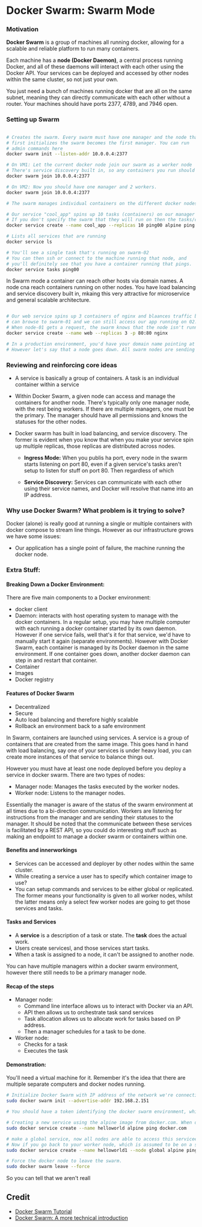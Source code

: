 # Docker Swarm: Swarm Mode

### Motivation

**Docker Swarm** is a group of machines all running docker, allowing for a scalable and reliable platform to run many containers.

Each machine has a **node (Docker Daemon)**, a central process running Docker, and all of these daemons will interact with each other using the Docker API. Your services can be deployed and accessed by other nodes within the same cluster, so not just your own.

You just need a bunch of machines running docker that are all on the same subnet, meaning they can directly communicate with each other without a router. Your machines should have ports 2377, 4789, and 7946 open.

### Setting up Swarm
```Bash

# Creates the swarm. Every swarm must have one manager and the node that 
# first initializes the swarm becomes the first manager. You can run 
# admin commands here
docker swarm init --listen-addr 10.0.0.4:2377

# On VM1: Let the current docker node join our swarm as a worker node
# There's service discovery built in, so any containers you run should be able to reach other containers 
docker swarm join 10.0.0.4:2377

# On VM2: Now you should have one manager and 2 workers.
docker swarm join 10.0.0.4:2377

# The swarm manages individual containers on the different docker nodes for us. Now we'll deal with higher level abstractions called services, which basically mean "I want to run this container, but I'll let the swarm create and manage those instances for me". So a service is a job or declaration to create and manage one of more instances (replicas) of a container, option to define settings like environment variables, networks, volumes, and other things.

# Our service "cool_app" spins up 10 tasks (containers) on our manager node.
# If you don't specify the swarm that they will run on then the tasks/containers are distributed across hte swarms in the network.
docker service create --name cool_app --replicas 10 ping00 alpine ping docker-docker-swarm-00

# Lists all services that are running 
docker service ls

# You'll see a single task that's running on swarm-02
# You can then ssh or connect to the machine running that node, and 
# you'll definitely see that you have a container running that pings.
docker service tasks ping00
```
In Swarm mode a container can reach other hosts via domain names. A node cna reach containers running on other nodes. You have load balancing and service discovery built in, mkaing this very attractive for microservice and general scalable architecture. 

```Bash

# Our web service spins up 3 containers of nginx and blaances traffic between them. Let's say that the actual docker containers themselves are running on swarm-02, so the 3 (zero-index) node in our docker swarm. We 
# can browse to swarm-01 and we can still access our app running on 02. 
# When node-01 gets a request, the swarm knows that the node isn't running a task that can handle the request. So the request to node-01 is silently forwarded to swarm-02, the node that has the containers running our app. 
docker service create --name web --replicas 3 -p 80:80 nginx

# In a production environment, you'd have your domain name pointing at your public facing load balancer. THne this load balancer would be able to distribute those requests across your swarm nodes, knowing that the swarm itself will take care of re-routing the request to the correct node.
# However let's say that a node goes down. All swarm nodes are sending heart-beats, so the manager will know when they go down. As a result, the swarm manager will create and allocate new replicas to offset the ones that went down with the node.

```

### Reviewing and reinforcing core ideas
- A service is basically a group of containers. A task is an individual container within a service
- Within Docker Swarm, a given node can access and manage the containers for another node. There's typically only one manager node, with the rest being workers. If there are multiple managers, one must be the primary. The manager should have all permissions and knows the statuses for the other nodes.
- Docker swarm has built in load balancing, and service discovery. The former is evident when you know that when you make your service spin up multiple replicas, those replicas are distributed across nodes.

  - **Ingress Mode:** When you publis ha port, every node in the swarm starts listening on port 80, even if a given service's tasks aren't setup to listen for stuff on port 80. Then regardless of which 

  - **Service Discovery:** Services can communicate with each other using their service names, and Docker will resolve that name into an IP address.
  
### Why use Docker Swarm? What problem is it trying to solve?
Docker (alone) is really good at running a single or multiple containers with docker compose to stream line things. However as our infrastructure grows we have some issues:
- Our application has a single point of failure, the machine running the docker node. 




### Extra Stuff: 
#### Breaking Down a Docker Environment:
There are five main components to a Docker environment:
- docker client
- Daemon: interacts with host operating system to manage with the docker containers. In a regular setup, you may have multiple computer with each running a docker container started by its own daemon. However if one service fails, well that's it for that service, we'd have to manually start it again (separate environments). However with Docker Swarm, each container is managed by its Docker daemon in the same environment. If one container goes down, another docker daemon can step in and restart that container.
- Container
- Images
- Docker registry


#### Features of Docker Swarm
- Decentralized
- Secure
- Auto load balancing and therefore highly scalable
- Rollback an environment back to a safe environment

In Swarm, containers are launched using services. A service is a group of containers that are created from the same image. This goes hand in hand with load balancing, say one of your services is under heavy load, you can create more instances of that service to balance things out. 

However you must have at least one node deployed before you deploy a service in docker swarm. There are two types of nodes:
- Manager node: Manages the tasks executed by the worker nodes.
- Worker node: Listens to the manager nodes.

Essentially the manager is aware of the status of the swarm environment at all times due to a bi-direction communication. Workers are listening for instructions from the manager and are sending their statuses to the manager. It should be noted that the communicate between these services is facilitated by a REST API, so you could do interesting stuff such as making an endpoint to manage a docker swarm or containers within one.

#### Benefits and innerworkings
- Services can be accessed and deployer by other nodes within the same cluster.
- While creating a service a user has to specify which container image to use?
- You can setup commands and services to be either global or replicated. The former means your functionality is given to all worker nodes, whilst the latter means only a select few worker nodes are going to get those services and tasks.


#### Tasks and Services
- A **service** is a description of a task or state. The **task** does the actual work.
- Users create servicesl, and those services start tasks.
- When a task is assigned to a node, it can't be assigned to another node.


You can have multiple managers within a docker swarm environment, however there still needs to be a primary manager node.

#### Recap of the steps 
- Manager node:
  - Command line interface allows us to interact with Docker via an API.
  - API then allows us to orchestrate task sand services
  - Task allocation allows us to allocate work for tasks based on IP address. 
  - Then a manager schedules for a task to be done.
- Worker node:
  - Checks for a task
  - Executes the task


#### Demonstration:
You'll need a virtual machine for it. Remember it's the idea that there are multiple separate computers and docker nodes running.

```bash
# Initialize Docker Swarm with IP address of the network we're connecting to
sudo docker swarm init --advertise-addr 192.168.2.151

# You should have a token identifying the docker swarm environment, which will be used for your worker enviornment. This will allow it to connect to the manager and docker swarm enviornment as a worker.

# Creating a new service using the alpine image from docker.com. When displaying all services, you'll probably see if you're on the manager node, however a worker node isn't going to see it becasue by default a service isn't global.
sudo docker service create --name helloworld alpine ping docker.com

# make a global service, now all nodes are able to access this servicee.
# Now if you go back to your worker node, which is assumed to be on a separate machine, the docker service helloworld1 should be 
sudo docker service create --name helloworld1 --node global alpine ping docker.com

# Force the docker node to leave the swarm. 
sudo docker swarm leave --force 
```
So you can tell that we aren't reall



## Credit
- [Docker Swarm Tutorial](https://www.youtube.com/watch?v=KC4Ad1DS8xU)
- [Docker Swarm: A more technical introduction](https://www.youtube.com/watch?v=Tm0Q5zr3FL4)